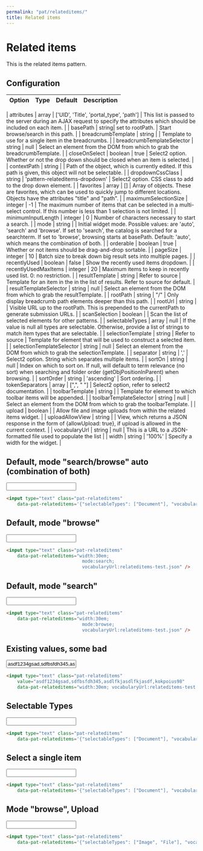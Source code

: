```yaml
---
permalink: "pat/relateditems/"
title: Related items
---
```


# Related items

This is the related items pattern.

## Configuration

| Option | Type | Default | Description |
|:-:|:-:|:-:|:-:|

| attributes | array | ['UID', 'Title', 'portal_type', 'path'] | This list is passed to the server during an AJAX request to specify the attributes which should be included on each item. |
| basePath | string| set to rootPath. | Start browse/search in this path. |
| breadcrumbTemplate | string |  | Template to use for a single item in the breadcrumbs. |
| breadcrumbTemplateSelector | string | null | Select an element from the DOM from which to grab the breadcrumbTemplate. |
| closeOnSelect | boolean | true | Select2 option. Whether or not the drop down should be closed when an item is selected. |
| contextPath | string |  | Path of the object, which is currently edited. If this path is given, this object will not be selectable. |
| dropdownCssClass | string | 'pattern-relateditems-dropdown' | Select2 option. CSS class to add to the drop down element. |
| favorites | array | [] | Array of objects. These are favorites, which can be used to quickly jump to different locations. Objects have the attributes "title" and "path". |
| maximumSelectionSize | integer | -1 | The  maximum number of items that can be selected in a multi-select control.  If this number is less than 1 selection is not limited. |
| minimumInputLength | integer | 0 | Number of characters necessary to start a search. |
| mode | string |  | Initial widget mode. Possible values: are 'auto', 'search' and 'browse'. If set to 'search', the catalog is searched for a searchterm. If set to 'browse', browsing starts at basePath. Default: 'auto', which means the combination of both. |
| orderable | boolean | true | Whether or not items should be drag-and-drop sortable. |
| pageSize | integer | 10 | Batch size to break down big result sets into multiple pages. |
| recentlyUsed | boolean | false | Show the recently used items dropdown. |
| recentlyUsedMaxItems | integer | 20 | Maximum items to keep in recently used list. 0: no restriction. |
| resultTemplate | string | Refer to source | Template for an item in the in the list of results. Refer to source for default. |
| resultTemplateSelector | string | null | Select an element from the DOM from which to grab the resultTemplate. |
| rootPath | string | "/" | Only display breadcrumb path elements deeper than this path. |
| rootUrl | string |  | Visible URL up to the rootPath. This is prepended to the currentPath to generate submission URLs. |
| scanSelection | boolean |  | Scan the list of selected elements for other patterns. |
| selectableTypes | array | null | If the value is null all types are selectable. Otherwise, provide a list of strings to match item types that are selectable. |
| selectionTemplate | string | Refer to source | Template for element that will be used to construct a selected item. |
| selectionTemplateSelector | string | null | Select an element from the DOM from which to grab the selectionTemplate. |
| separator | string | ',' | Select2 option. String which separates multiple items. |
| sortOn | string | null | Index  on which to sort on. If null, will default to term relevance (no sort)  when searching and folder order (getObjPositionInParent) when browsing. |
| sortOrder | string | 'ascending' | Sort ordering. |
| tokenSeparators | array | [",", " "] | Select2 option, refer to select2 documentation. |
| toolbarTemplate | string |  | Template for element to which toolbar items will be appended. |
| toolbarTemplateSelector | string | null | Select an element from the DOM from which to grab the toolbarTemplate. |
| upload | boolean |  | Allow file and image uploads from within the related items widget. |
| uploadAllowView | string |  | View, which returns a JSON response in the form of {allowUpload: true}, if upload is allowed in the current context. |
| vocabularyUrl | string | null | This is a URL to a JSON-formatted file used to populate the list |
| width | string | '100%' | Specify a width for the widget. |


## Default, mode "search/browse" auto (combination of both)

<input type="text" class="pat-relateditems"
    data-pat-relateditems='{"selectableTypes": ["Document"], "vocabularyUrl": "relateditems-test.json"}' />

```html
<input type="text" class="pat-relateditems"
    data-pat-relateditems='{"selectableTypes": ["Document"], "vocabularyUrl": "relateditems-test.json"}' />
```

## Default, mode "browse"

<input type="text" class="pat-relateditems"
    data-pat-relateditems="width:30em;
                            mode:search;
                            vocabularyUrl:relateditems-test.json" />

```html
<input type="text" class="pat-relateditems"
    data-pat-relateditems="width:30em;
                            mode:search;
                            vocabularyUrl:relateditems-test.json" />
```

## Default, mode "search"

<input type="text" class="pat-relateditems"
    data-pat-relateditems="width:30em;
                            mode:browse;
                            vocabularyUrl:relateditems-test.json" />

```html
<input type="text" class="pat-relateditems"
    data-pat-relateditems="width:30em;
                            mode:browse;
                            vocabularyUrl:relateditems-test.json" />
```


## Existing values, some bad

<input type="text" class="pat-relateditems"
    value="asdf1234gsad,sdfbsfdh345,asdlfkjasdlfkjasdf,kokpoius98"
    data-pat-relateditems="width:30em; vocabularyUrl:relateditems-test.json" />

```html
<input type="text" class="pat-relateditems"
    value="asdf1234gsad,sdfbsfdh345,asdlfkjasdlfkjasdf,kokpoius98"
    data-pat-relateditems="width:30em; vocabularyUrl:relateditems-test.json" />
```


## Selectable Types

<input type="text" class="pat-relateditems"
    data-pat-relateditems='{"selectableTypes": ["Document"], "vocabularyUrl": "relateditems-test-selectale.json"}' />

```html
<input type="text" class="pat-relateditems"
    data-pat-relateditems='{"selectableTypes": ["Document"], "vocabularyUrl": "relateditems-test-selectable.json"}' />
```


## Select a single item

<input type="text" class="pat-relateditems"
    data-pat-relateditems='{"selectableTypes": ["Document"], "vocabularyUrl": "relateditems-test.json", "maximumSelectionSize": 1}' />

```html
<input type="text" class="pat-relateditems"
    data-pat-relateditems='{"selectableTypes": ["Document"], "vocabularyUrl": "relateditems-test.json", "maximumSelectionSize": 1}' />
```


## Mode "browse", Upload

<input type="text" class="pat-relateditems"
    data-pat-relateditems='{"selectableTypes": ["Image", "File"], "vocabularyUrl": "relateditems-test.json", "upload": true}' />

```html
<input type="text" class="pat-relateditems"
    data-pat-relateditems='{"selectableTypes": ["Image", "File"], "vocabularyUrl": "relateditems-test.json", "upload": true}' />
```


